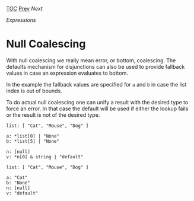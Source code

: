 [TOC](Readme.md) [Prev](conditional.md) _Next_

_Expressions_

# Null Coalescing

<!-- jba: the terms here are confusing. "Null coalescing" is actually not
  that, but then there is something called "actual null coalescing."
  
  Just say that because _|_ | X evaluates to X, you can use disjunction
  to represent fallback values.
  
  And then you can use that to effectively type-check with a default value.
-->

With null coalescing we really mean error, or bottom, coalescing.
The defaults mechanism for disjunctions can also be
used to provide fallback values in case an expression evaluates to bottom.

In the example the fallback values are specified
for `a` and `b` in case the list index is out of bounds.

To do actual null coalescing one can unify a result with the desired type
to force an error.
In that case the default will be used if either the lookup fails or
the result is not of the desired type.

<!-- CUE editor -->
```
list: [ "Cat", "Mouse", "Dog" ]

a: *list[0] | "None"
b: *list[5] | "None"

n: [null]
v: *n[0] & string | "default"
```

<!-- result -->
```
list: [ "Cat", "Mouse", "Dog" ]

a: "Cat"
b: "None"
n: [null]
v: "default"
```
